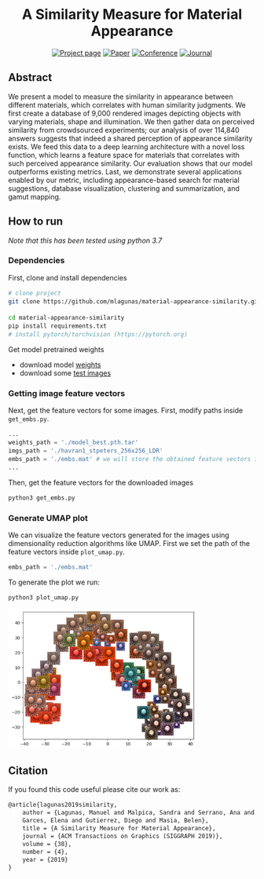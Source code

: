 <div align="center">  
  
# A Similarity Measure for Material Appearance   
[![Project page](https://img.shields.io/badge/-Project%20page-blue)](http://webdiis.unizar.es/~mlagunas/publication/material-similarity/)
[![Paper](https://img.shields.io/badge/Paper-PDF-red)](http://webdiis.unizar.es/~mlagunas/papers/similarity_siggraph_19_small.pdf)
[![Conference](https://img.shields.io/badge/SIGGRAPH-2019-green)](https://dl.acm.org/citation.cfm?id=3323036)
[![Journal](https://img.shields.io/badge/TOG-2019-green)](https://dl.acm.org/citation.cfm?id=3323036)

</div>

## Abstract   
We present a model to measure the similarity in appearance between different materials, which correlates with human similarity judgments. We first create a database of 9,000 rendered images depicting objects with varying materials, shape and illumination. We then gather data on perceived similarity from crowdsourced experiments; our analysis of over 114,840 answers suggests that indeed a shared perception of appearance similarity exists. We feed this data to a deep learning architecture with a novel loss function, which learns a feature space for materials that correlates with such perceived appearance similarity. Our evaluation shows that our model outperforms existing metrics. Last, we demonstrate several applications enabled by our metric, including appearance-based search for material suggestions, database visualization, clustering and summarization, and gamut mapping.

## How to run   
_Note that this has been tested using python 3.7_

### Dependencies
First, clone and install dependencies   
```bash
# clone project   
git clone https://github.com/mlagunas/material-appearance-similarity.git   

cd material-appearance-similarity 
pip install requirements.txt
# install pytorch/torchvision (https://pytorch.org)
 ```   

Get model pretrained weights
- download model [weights](https://drive.google.com/file/d/1lAkmIRTLgFXjgO5PQ7NNOCYQeNh0JH-N/view?usp=sharing)
- download some [test images](https://drive.google.com/file/d/1SAHOwnFLHhJAk_84zPlJ84dAmYl2TAdJ/view?usp=sharing)

### Getting image feature vectors

Next, get the feature vectors for some images. First, modify paths inside `get_embs.py`.
```python
...
weights_path = './model_best.pth.tar'
imgs_path = './havran1_stpeters_256x256_LDR'
embs_path = './embs.mat' # we will store the obtained feature vectors in this path
...
```

Then, get the feature vectors for the downloaded images
```bash
python3 get_embs.py    
```

### Generate UMAP plot

We can visualize the feature vectors generated for the images using dimensionality reduction algorithms like UMAP. 
First we set the path of the feature vectors inside `plot_umap.py`.
```python
embs_path = './embs.mat'
```
To generate the plot we run:
```bash
python3 plot_umap.py
```
<img src="__media/umap.png" width="384">

## Citation   
If you found this code useful please cite our work as:
```
@article{lagunas2019similarity,
    author = {Lagunas, Manuel and Malpica, Sandra and Serrano, Ana and
    Garces, Elena and Gutierrez, Diego and Masia, Belen},
    title = {A Similarity Measure for Material Appearance},
    journal = {ACM Transactions on Graphics (SIGGRAPH 2019)},
    volume = {38},
    number = {4},
    year = {2019}
}
```   
